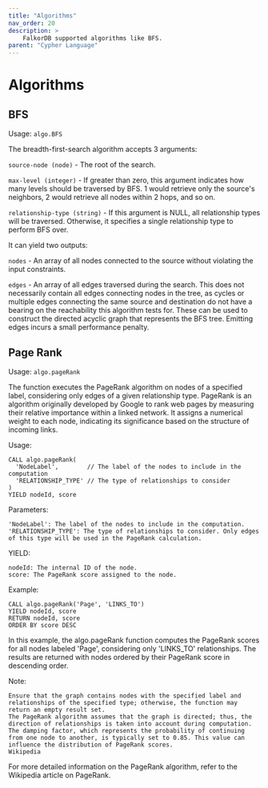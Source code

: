 ```yaml
---
title: "Algorithms"
nav_order: 20
description: >
    FalkorDB supported algorithms like BFS.
parent: "Cypher Language"
---
```


# Algorithms

## BFS

Usage: `algo.BFS`

The breadth-first-search algorithm accepts 3 arguments:

`source-node (node)` - The root of the search.

`max-level (integer)` - If greater than zero, this argument indicates how many levels should be traversed by BFS. 1 would retrieve only the source's neighbors, 2 would retrieve all nodes within 2 hops, and so on.

`relationship-type (string)` - If this argument is NULL, all relationship types will be traversed. Otherwise, it specifies a single relationship type to perform BFS over.

It can yield two outputs:

`nodes` - An array of all nodes connected to the source without violating the input constraints.

`edges` - An array of all edges traversed during the search. This does not necessarily contain all edges connecting nodes in the tree, as cycles or multiple edges connecting the same source and destination do not have a bearing on the reachability this algorithm tests for. These can be used to construct the directed acyclic graph that represents the BFS tree. Emitting edges incurs a small performance penalty.

## Page Rank

Usage: `algo.pageRank`

The function executes the PageRank algorithm on nodes of a specified label, 
considering only edges of a given relationship type. 
PageRank is an algorithm originally developed by Google to rank web pages by 
measuring their relative importance within a linked network. 
It assigns a numerical weight to each node, indicating its significance based 
on the structure of incoming links.

Usage:

```cypher
CALL algo.pageRank(
  'NodeLabel',        // The label of the nodes to include in the computation
  'RELATIONSHIP_TYPE' // The type of relationships to consider
)
YIELD nodeId, score
```

Parameters:

    'NodeLabel': The label of the nodes to include in the computation.
    'RELATIONSHIP_TYPE': The type of relationships to consider. Only edges of this type will be used in the PageRank calculation.

YIELD:

    nodeId: The internal ID of the node.
    score: The PageRank score assigned to the node.

Example:

```cypher
CALL algo.pageRank('Page', 'LINKS_TO')
YIELD nodeId, score
RETURN nodeId, score
ORDER BY score DESC
```

In this example, the algo.pageRank function computes the PageRank scores for all nodes labeled 'Page', considering only 'LINKS_TO' relationships. The results are returned with nodes ordered by their PageRank score in descending order.

Note:

    Ensure that the graph contains nodes with the specified label and relationships of the specified type; otherwise, the function may return an empty result set.
    The PageRank algorithm assumes that the graph is directed; thus, the direction of relationships is taken into account during computation.
    The damping factor, which represents the probability of continuing from one node to another, is typically set to 0.85. This value can influence the distribution of PageRank scores.
    Wikipedia

For more detailed information on the PageRank algorithm, refer to the Wikipedia article on PageRank.

